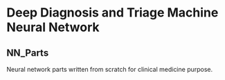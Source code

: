 # Deep Diagnosis and Triage Machine Neural Network

## NN_Parts

Neural network parts written from scratch for clinical medicine purpose.
